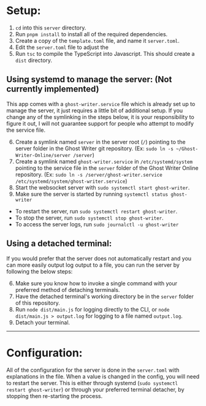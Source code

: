 # Setup:
1. `cd` into this `server` directory.
2. Run `pnpm install` to install all of the required dependencies.
3. Create a copy of the `template.toml` file, and name it `server.toml`.
4. Edit the `server.toml` file to adjust the
5. Run `tsc` to compile the TypeScript into Javascript. This should create a
`dist` directory.


## Using systemd to manage the server: (Not currently implemented)
This app comes with a `ghost-writer.service` file which is already set up to
manage the server, it just requires a little bit of additional setup. If you
change any of the symlinking in the steps below, it is your responsibility to
figure it out, I will not guarantee support for people who attempt to modify
the service file.

6. Create a symlink named `server` in the server root (`/`) pointing to the
server folder in the Ghost Writer git repository.
(Ex: `sudo ln -s ~/Ghost-Writer-Online/server /server`)
7. Create a symlink named `ghost-writer.service` in `/etc/systemd/system`
pointing to the service file in the `server` folder of the Ghost Writer Online
repository. (Ex: `sudo ln -s /server/ghost-writer.service /etc/systemd/system/ghost-writer.service`)
8. Start the websocket server with `sudo systemctl start ghost-writer`.
9. Make sure the server is started by running `systemctl status ghost-writer`

* To restart the server, run `sudo systemctl restart ghost-writer`.
* To stop the server, run `sudo systemctl stop ghost-writer`.
* To access the server logs, run `sudo journalctl -u ghost-writer`


## Using a detached terminal:
If you would prefer that the server does not automatically restart and you can
more easily output log output to a file, you can run the server by following
the below steps:

6. Make sure you know how to invoke a single command with your preferred method
of detaching terminals.
7. Have the detached terminal's working directory be in the `server` folder of
this repository.
8. Run `node dist/main.js` for logging directly to the CLI, or
`node dist/main.js > output.log` for logging to a file named `output.log`.
9. Detach your terminal.


---

# Configuration:
All of the configuration for the server is done in the `server.toml` with
explanations in the file. When a value is changed in the config, you will need
to restart the server. This is either through systemd
(`sudo systemctl restart ghost-writer`) or through your preferred terminal
detacher, by stopping then re-starting the process.
